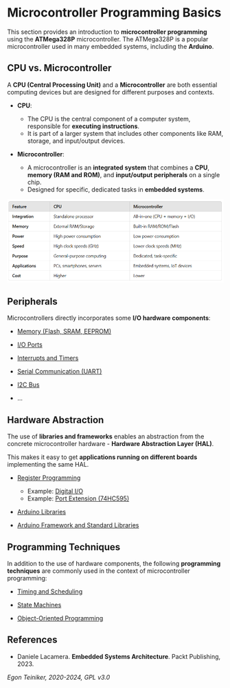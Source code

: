 # Microcontroller Programming Basics

This section provides an introduction to **microcontroller programming**
using the **ATMega328P** microcontroller. The ATMega328P is a popular
microcontroller used in many embedded systems, including the **Arduino**.


## CPU vs. Microcontroller

A **CPU (Central Processing Unit)** and a **Microcontroller** are both essential 
computing devices but are designed for different purposes and contexts.

* **CPU**:
    * The CPU is the central component of a computer system, responsible for 
        **executing instructions**.
    * It is part of a larger system that includes other components like RAM, 
        storage, and input/output devices.

* **Microcontroller**:
    * A microcontroller is an **integrated system** that combines a **CPU**, 
        **memory (RAM and ROM)**, and **input/output peripherals** on 
        a single chip.
    * Designed for specific, dedicated tasks in **embedded systems**.

![CPU vs. Microcontroller](figures/CPUvsMicorcontroller.png)


## Peripherals

Microcontrollers directly incorporates some **I/O hardware components**:

* [Memory (Flash, SRAM, EEPROM)](memory/)

* [I/O Ports](peripherals/io-ports/)

* [Interrupts and Timers](peripherals/interrupts/)

* [Serial Communication (UART)](peripherals/serial/)

* [I2C Bus](peripherals/i2c/)

* ...


## Hardware Abstraction

The use of **libraries and frameworks** enables an abstraction from the concrete 
microcontroller hardware - **Hardware Abstraction Layer (HAL)**. 

This makes it easy to get **applications running on different boards** 
implementing the same HAL.

* [Register Programming](hardware-abstraction/register-programming/io-ports/)
    * Example: [Digital I/O](hardware-abstraction/register-programming/io-ports/)
    * Example: [Port Extension (74HC595)](hardware-abstraction/port-extension/)

* [Arduino Libraries](hardware-abstraction/arduino-library/)

* [Arduino Framework and Standard Libraries](libraries/)



## Programming Techniques

In addition to the use of hardware components, the following 
**programming techniques** are commonly used in the context of microcontroller 
programming:

* [Timing and Scheduling](timing/)

* [State Machines](state-machines/)

* [Object-Oriented Programming](oop/)


## References

* Daniele Lacamera. **Embedded Systems Architecture**. Packt Publishing, 2023.


*Egon Teiniker, 2020-2024, GPL v3.0* 
